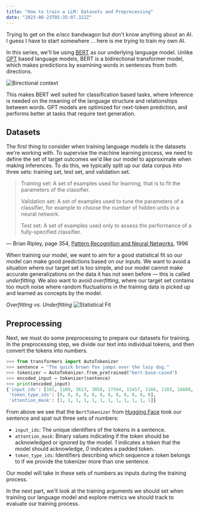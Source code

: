 ```yaml
---
title: "How to train a LLM: Datasets and Preprocessing"
date: "2023-08-23T05:35:07.322Z"
---
```


Trying to get on the _e/acc_ bandwagon but don't know anything about an AI. I guess I have to start somewhere ... here is me trying to train my own AI.

In this series, we'll be using [BERT](<https://en.wikipedia.org/wiki/BERT_(language_model)>) as our underlying language model. Unlike [GPT](https://en.wikipedia.org/wiki/Generative_pre-trained_transformer) based language models, BERT is a bidirectional transformer model, which makes predictions by examining words in sentences from both directions.

![Birectional context](/assets/train-llm-one/bidirectional-context.png)

This makes BERT well suited for classification based tasks, where inference is needed on the meaning of the language structure and relationships between words. GPT models are optimized for next-token prediction, and performs better at tasks that require text generation.

## Datasets

The first thing to consider when training language models is the datasets we're working with. To supervise the machine learning process, we need to define the set of target outcomes we'd like our model to approximate when making inferences. To do this, we typically split up our data corpus into three sets: training set, test set, and validation set.

> Training set: A set of examples used for learning, that is to fit the parameters of the classifier.
>
> Validation set: A set of examples used to tune the parameters of a classifier, for example to choose the number of hidden units in a neural network.
>
> Test set: A set of examples used only to assess the performance of a fully-specified classifier.

— Brian Ripley, page 354, [Pattern Recognition and Neural Networks](https://www.amazon.com/Pattern-Recognition-Neural-Networks-Ripley/dp/0521460867/ref=as_li_ss_tl?dchild=1&keywords=Pattern+Recognition+and+Neural+Networks&qid=1597365594&sr=8-3&linkCode=sl1&tag=inspiredalgor-20&linkId=2507606de5f6bab2d4dba3e797eac0e2&language=en_US), 1996

When training our model, we want to aim for a good statistical fit so our model can make good predictions based on our inputs. We want to avoid a situation where our target set is too simple, and our model cannot make accurate generalizations on the data it has not seen before — this is called _underfitting_. We also want to avoid _overfitting_, where our target set contains too much noise where random fluctuations in the training data is picked up and learned as concepts by the model.

_Overfitting vs. Underfitting_
![Statistical Fit](/assets/train-llm-one/statistical-fit.svg)

## Preprocessing

Next, we must do some preprocessing to prepare our datasets for training. In the preprocessing step, we divide our text into individual tokens, and then convert the tokens into numbers.

```python
>>> from transformers import AutoTokenizer
>>> sentence = "The quick brown fox jumps over the lazy dog."
>>> tokenizer = AutoTokenizer.from_pretrained("bert-base-cased")
>>> encoded_input = tokenizer(sentence)
>>> print(encoded_input)
{'input_ids': [101, 1109, 3613, 3058, 17594, 15457, 1166, 1103, 16688, 3676, 119, 102],
 'token_type_ids': [0, 0, 0, 0, 0, 0, 0, 0, 0, 0, 0, 0],
 'attention_mask': [1, 1, 1, 1, 1, 1, 1, 1, 1, 1, 1, 1]}
```

From above we see that the `BertTokenizer` from [Hugging Face](https://huggingface.co/bert-base-cased) took our sentence and spat out three sets of numbers:

- `input_ids`: The unique identifiers of the tokens in a sentence.
- `attention_mask`: Binary values indicating if the token should be acknowledged or ignored by the model. _1_ indicates a token that the model should acknowledge, _0_ indicates a padded token.
- `token_type_ids`: Identifiers describing which sequence a token belongs to if we provide the tokenizer more than one sentence.

Our model will take in these sets of numbers as inputs during the training process.

In the next part, we'll look at the training arguments we should set when trainiing our language model and explore metrics we should track to evaluate our training process.

